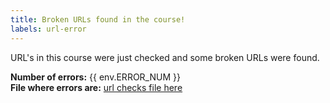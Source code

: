 ```yaml
---
title: Broken URLs found in the course!
labels: url-error
---
```

URL's in this course were just checked and some broken URLs were found.

**Number of errors:** {{ env.ERROR_NUM }}  
**File where errors are:** [url checks file here]( )
